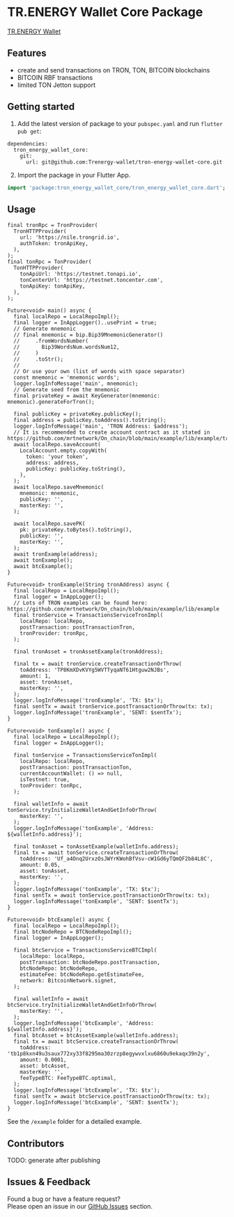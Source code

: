 # TR.ENERGY Wallet Core Package

[TR.ENERGY Wallet](https://tr.energy/)

## Features

- create and send transactions on TRON, TON, BITCOIN blockchains
- BITCOIN RBF transactions
- limited TON Jetton support

## Getting started

1. Add the latest version of package to your `pubspec.yaml` and run `flutter pub get`:

```
dependencies:
  tron_energy_wallet_core:
    git:
      url: git@github.com:Trenergy-wallet/tron-energy-wallet-core.git
```

2. Import the package in your Flutter App.

```dart
import 'package:tron_energy_wallet_core/tron_energy_wallet_core.dart';
```

## Usage

```
final tronRpc = TronProvider(
  TronHTTPProvider(
    url: 'https://nile.trongrid.io',
    authToken: tronApiKey,
  ),
);
final tonRpc = TonProvider(
  TonHTTPProvider(
    tonApiUrl: 'https://testnet.tonapi.io',
    tonCenterUrl: 'https://testnet.toncenter.com',
    tonApiKey: tonApiKey,
  ),
);

Future<void> main() async {
  final localRepo = LocalRepoImpl();
  final logger = InAppLogger()..usePrint = true;
  // Generate mnemonic
  // final mnemonic = bip.Bip39MnemonicGenerator()
  //     .fromWordsNumber(
  //       Bip39WordsNum.wordsNum12,
  //     )
  //     .toStr();
  //
  // Or use your own (list of words with space separator)
  const mnemonic = 'mnemonic words';
  logger.logInfoMessage('main', mnemonic);
  // Generate seed from the mnemonic
  final privateKey = await KeyGenerator(mnemonic: mnemonic).generateForTron();

  final publicKey = privateKey.publicKey();
  final address = publicKey.toAddress().toString();
  logger.logInfoMessage('main', 'TRON Address: $address');
  // It is recommended to create account contract as it stated in https://github.com/mrtnetwork/On_chain/blob/main/example/lib/example/tron/transactions/account/create_account_example.dart
  await localRepo.saveAccount(
    LocalAccount.empty.copyWith(
      token: 'your token',
      address: address,
      publicKey: publicKey.toString(),
    ),
  );
  await localRepo.saveMnemonic(
    mnemonic: mnemonic,
    publicKey: '',
    masterKey: '',
  );

  await localRepo.savePK(
    pk: privateKey.toBytes().toString(),
    publicKey: '',
    masterKey: '',
  );
  await tronExample(address);
  await tonExample();
  await btcExample();
}

Future<void> tronExample(String tronAddress) async {
  final localRepo = LocalRepoImpl();
  final logger = InAppLogger();
  // Lots of TRON examples can be found here: https://github.com/mrtnetwork/On_chain/blob/main/example/lib/example
  final tronService = TransactionsServiceTronImpl(
    localRepo: localRepo,
    postTransaction: postTransactionTron,
    tronProvider: tronRpc,
  );

  final tronAsset = tronAssetExample(tronAddress);

  final tx = await tronService.createTransactionOrThrow(
    toAddress: 'TP8KmXDvKVYg5WVTTyqaNT61Htguw2NJBs',
    amount: 1,
    asset: tronAsset,
    masterKey: '',
  );
  logger.logInfoMessage('tronExample', 'TX: $tx');
  final sentTx = await tronService.postTransactionOrThrow(tx: tx);
  logger.logInfoMessage('tronExample', 'SENT: $sentTx');
}

Future<void> tonExample() async {
  final localRepo = LocalRepoImpl();
  final logger = InAppLogger();

  final tonService = TransactionsServiceTonImpl(
    localRepo: localRepo,
    postTransaction: postTransactionTon,
    currentAccountWallet: () => null,
    isTestnet: true,
    tonProvider: tonRpc,
  );

  final walletInfo = await tonService.tryInitializeWalletAndGetInfoOrThrow(
    masterKey: '',
  );
  logger.logInfoMessage('tonExample', 'Address: ${walletInfo.address}');

  final tonAsset = tonAssetExample(walletInfo.address);
  final tx = await tonService.createTransactionOrThrow(
    toAddress: 'Uf_a4Onq2UrxzOsJWYrKWohBfVsv-cW1Gd6yTQmQF2b84L8C',
    amount: 0.05,
    asset: tonAsset,
    masterKey: '',
  );
  logger.logInfoMessage('tonExample', 'TX: $tx');
  final sentTx = await tonService.postTransactionOrThrow(tx: tx);
  logger.logInfoMessage('tonExample', 'SENT: $sentTx');
}

Future<void> btcExample() async {
  final localRepo = LocalRepoImpl();
  final btcNodeRepo = BTCNodeRepoImpl();
  final logger = InAppLogger();

  final btcService = TransactionsServiceBTCImpl(
    localRepo: localRepo,
    postTransaction: btcNodeRepo.postTransaction,
    btcNodeRepo: btcNodeRepo,
    estimateFee: btcNodeRepo.getEstimateFee,
    network: BitcoinNetwork.signet,
  );

  final walletInfo = await btcService.tryInitializeWalletAndGetInfoOrThrow(
    masterKey: '',
  );
  logger.logInfoMessage('btcExample', 'Address: ${walletInfo.address}');
  final btcAsset = btcAssetExample(walletInfo.address);
  final tx = await btcService.createTransactionOrThrow(
    toAddress: 'tb1p8kxn49u3saux772xy33f8295ma30zrzp8egywvxlxu6860u9ekaqx39n2y',
    amount: 0.0001,
    asset: btcAsset,
    masterKey: '',
    feeTypeBTC: FeeTypeBTC.optimal,
  );
  logger.logInfoMessage('btcExample', 'TX: $tx');
  final sentTx = await btcService.postTransactionOrThrow(tx: tx);
  logger.logInfoMessage('btcExample', 'SENT: $sentTx');
}
```

See the `/example` folder for a detailed example.

## Contributors

TODO: generate after publishing

[//]: # ( [![]&#40;https://contrib.rocks/image?repo=Trenergy-wallet/tron-energy-wallet-core&#41;]&#40;https://github.com/Trenergy-wallet/tron-energy-wallet-core/graphs/contributors&#41;)

## Issues & Feedback

Found a bug or have a feature request?  
Please open an issue in
our [GitHub Issues](https://github.com/Trenergy-wallet/tron-energy-wallet-core/issues) section.
